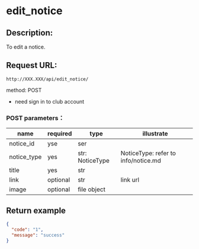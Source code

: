 # edit_notice

## Description:
 To edit a notice.
 
## Request URL:
`http://XXX.XXX/api/edit_notice/`

method: POST

* need sign in to club account

### POST parameters：
| name        | required | type               | illustrate                                                                                           |
|-------------|----------|--------------------|------------------------------------------------------------------------------------------------------|
| notice_id   | yse      | ser                |                                                                                                      |
| notice_type | yes      | str: NoticeType    | NoticeType: refer to info/notice.md                                                                  |
| title       | yes      | str                |                                                                                                      |
| link        | optional | str                | link url                                                                                             |
| image       | optional | file object        |                                                                                                      |

## Return example
```json
{
  "code": "1", 
  "message": "success"
}
```